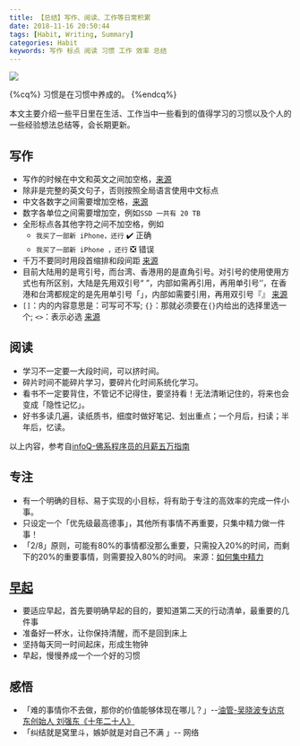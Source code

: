 ```yaml
---
title: 【总结】写作、阅读、工作等日常积累
date: 2018-11-16 20:50:44
tags: [Habit, Writing, Summary]
categories: Habit
keywords: 写作 标点 阅读 习惯 工作 效率 总结
---
```


![](https://ws1.sinaimg.cn/large/6d9475f6ly1fy7ri43n0xj20hs0cimym.jpg)

{%cq%} 习惯是在习惯中养成的。 {%endcq%}

<!-- more -->

本文主要介绍一些平日里在生活、工作当中一些看到的值得学习的习惯以及个人的一些经验想法总结等，会长期更新。

## 写作

- 写作的时候在中文和英文之间加空格，[来源](http://greyli.com/status-new-habit/#comments)
- 除非是完整的英文句子，否则按照全局语言使用中文标点
- 中文各数字之间需要增加空格，[来源](https://github.com/stanleylst/ansible-tran)
- 数字各单位之间需要增加空，例如`SSD 一共有 20 TB`
- 全形标点各其他字符之间不加空格，例如
  - `我买了一部新 iPhone，还行` ✔️ 正确
  - `我买了一部新 iPhone ，还行` ❎ 错误
- 千万不要同时用段首缩排和段间距 [来源](https://reuixiy.github.io/the-philosophy-of-web-typography/text-indent-or-margin.html)
- 目前大陆用的是弯引号，而台湾、香港用的是直角引号。对引号的使用使用方式也有所区别，大陆是先用双引号“ ”，内部如需再引用，再用单引号‘’，在香港和台湾都规定的是先用单引号「」，内部如需要引用，再用双引号『』 [来源](http://abuyan.me/post/blog/zhi-jiao-yin-hao-za-tan)
- `[]`：内的内容意思是：可写可不写; `{}`：那就必须要在`{}`内给出的选择里选一个; `<>`：表示必选 [来源](https://blog.csdn.net/raoqin/article/details/8875089)

## 阅读

- 学习不一定要一大段时间，可以挤时间。
- 碎片时间不能碎片学习，要碎片化时间系统化学习。
- 看书不一定要背住，不管记不记得住，要坚持看！无法清晰记住的，将来也会变成「隐性记忆」。
- 好书多读几遍，读纸质书，细度时做好笔记、划出重点；一个月后，扫读；半年后，忆读。

以上内容，参考自[infoQ-佛系程序员的月薪五万指南](https://mp.weixin.qq.com/s/N00rWLkkLjV7zQnzxBVKaA)

## 专注

- 有一个明确的目标、易于实现的小目标，将有助于专注的高效率的完成一件小事。
- 只设定一个「优先级最高德事」，其他所有事情不再重要，只集中精力做一件事！
- 「2/8」原则，可能有80%的事情都没那么重要，只需投入20%的时间，而剩下的20%的重要事情，则需要投入80%的时间。 来源：[如何集中精力](https://mdluo.com/2017-11-07/how-do-you-focus/)

## [早起](http://t.cn/E2q9ygS?m=4321356768265688&u=2357213493)

- 要适应早起，首先要明确早起的目的，要知道第二天的行动清单，最重要的几件事
- 准备好一杯水，让你保持清醒，而不是回到床上
- 坚持每天同一时间起床，形成生物钟
- 早起，慢慢养成一个一个好的习惯

## 感悟

- 「难的事情你不去做，那你的价值能够体现在哪儿？」--[油管-吴晓波专访京东创始人 刘强东《十年二十人》](https://www.youtube.com/watch?v=HdF5pXeMjxg)
- 「纠结就是窝里斗，嫉妒就是对自己不满 ​​​​」-- 网络